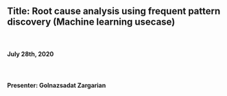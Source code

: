 
<h2>Title: Root cause analysis using frequent pattern discovery (Machine learning usecase) </h2> <br>
<h4>July 28th, 2020</h4> <br>
<h4>Presenter: Golnazsadat Zargarian</h4> 
